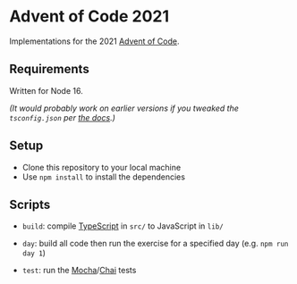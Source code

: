# Advent of Code 2021

Implementations for the 2021 [Advent of Code][1].

## Requirements

Written for Node 16.

_(It would probably work on earlier versions if you tweaked the `tsconfig.json` per [the docs][5].)_

## Setup

- Clone this repository to your local machine
- Use `npm install` to install the dependencies

## Scripts

- `build`: compile [TypeScript][4] in `src/` to JavaScript in `lib/`
- `day`: build all code then run the exercise for a specified day (e.g. `npm run day 1`)
- `test`: run the [Mocha][2]/[Chai][3] tests

  [1]: https://adventofcode.com/
  [2]: https://mochajs.org/
  [3]: https://www.chaijs.com/
  [4]: https://www.typescriptlang.org/
  [5]: https://github.com/microsoft/TypeScript/wiki/Node-Target-Mapping
